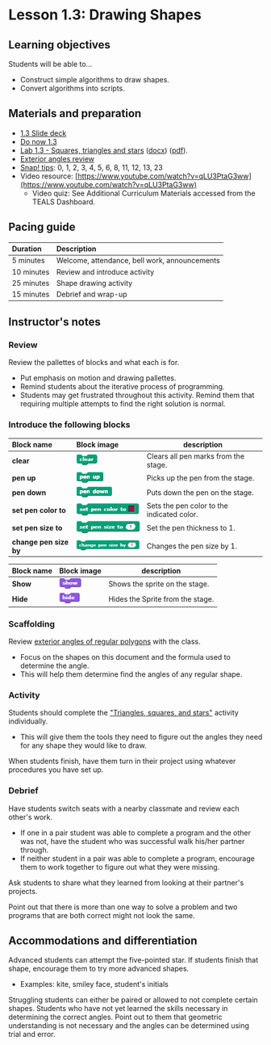 # Lesson 1.3: Drawing Shapes

## Learning objectives

Students will be able to...

* Construct simple algorithms to draw shapes.
* Convert algorithms into scripts.

## Materials and preparation

* [1.3 Slide deck](https://github.com/TEALSK12/introduction-to-computer-science/raw/master/slidedecks/TEALS%20SNAP%201.3.pptx)
* [Do now 1.3](do_now_13.md)
* [Lab 1.3 - Squares, triangles and stars](lab_13.md) ([docx](https://github.com/TEALSK12/introduction-to-computer-science/raw/master/Unit%201%20Word/Lab%201.3%20Squares%20Triangles.docx)) ([pdf](https://github.com/TEALSK12/introduction-to-computer-science/raw/master/Unit%201%20PDF/Lab%201.3%20Squares%20Triangles.pdf)).
* [Exterior angles review](Geometry_Exterior_Angles.pdf)
* [Snap! tips][]: 0, 1, 2, 3, 4,  5, 6, 8, 11, 12, 13, 23
* Video resource: [https://www.youtube.com/watch?v=qLU3PtaG3ww](https://www.youtube.com/watch?v=qLU3PtaG3ww)
  * Video quiz: See Additional Curriculum Materials accessed from the TEALS Dashboard.

## Pacing guide

| Duration   | Description                                   |
| :--------- | :-------------------------------------------- |
| 5 minutes  | Welcome, attendance, bell work, announcements |
| 10 minutes | Review and introduce activity                 |
| 25 minutes | Shape drawing activity                        |
| 15 minutes | Debrief and wrap-up                           |

## Instructor's notes

### Review

Review the pallettes of blocks and what each is for.

* Put emphasis on motion and drawing pallettes.
* Remind students about the iterative process of programming.
* Students may get frustrated throughout this activity. Remind them that requiring multiple attempts to find the right solution is normal.

### Introduce the following blocks

| Block name | Block image | description |
| :--- | :--- | --- |
| **clear** | ![Clear](images/clear.png) | Clears all pen marks from the stage. |
| **pen up** | ![Pen Up](images/pen_up.png) | Picks up the pen from the stage. |
| **pen down** | ![Pen Down](images/pen_down.png) | Puts down the pen on the stage. |
| **set pen color to** | ![set pen color to](images/set_pen_color_to.png)| Sets the pen color to the indicated color. |
| **set pen size to** |![set pen size to](images/set_pen_size_to.png)| Set the pen thickness to 1. |
| **change pen size by** | ![change pen size by](images/change_pen_size_by.png) | Changes the pen size by 1. |

| Block name | Block image | description |
| :--- | :--- | --- |
| **Show** | ![Show](images/show.png) | Shows the sprite on the stage. |
| **Hide** | ![Hide](images/hide.png) | Hides the Sprite from the stage. |

### Scaffolding

Review [exterior angles of regular polygons](Geometry_Exterior_Angles.pdf) with the class.

* Focus on the shapes on this document and the formula used to determine the angle.
* This will help them determine find the angles of any regular shape.

### Activity

Students should complete the ["Triangles, squares, and stars"](lab_13.md) activity individually.

* This will give them the tools they need to figure out the angles they need for any shape they would like to draw.

When students finish, have them turn in their project using whatever procedures you have set up.

### Debrief

Have students switch seats with a nearby classmate and review each other's work.

* If one in a pair student was able to complete a program and the other was not, have the student who was successful walk his/her partner through.
* If neither student in a pair was able to complete a program, encourage them to work together to figure out what they were missing.

Ask students to share what they learned from looking at their partner's projects.

Point out that there is more than one way to solve a problem and two programs that are both correct might not look the same.

## Accommodations and differentiation

Advanced students can attempt the five-pointed star. If students finish that shape, encourage them to try more advanced shapes.

* Examples: kite, smiley face, student's initials

Struggling students can either be paired or allowed to not complete certain shapes.
Students who have not yet learned the skills necessary in determining the correct angles. Point out to them that geometric understanding is not necessary and the angles can be determined using trial and error.

[Snap! tips]: https://github.com/TEALSK12/introduction-to-computer-science/blob/master/Snap%20Tips.docx?raw=true
